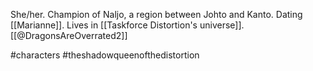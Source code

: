 She/her. Champion of Naljo, a region between Johto and Kanto. Dating [[Marianne]]. Lives in [[Taskforce Distortion's universe]]. [[@DragonsAreOverrated2]]

#characters #theshadowqueenofthedistortion 